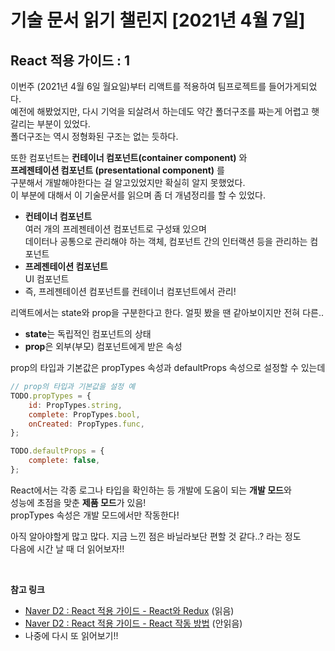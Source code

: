 # 기술 문서 읽기 챌린지 [2021년 4월 7일]

## **React 적용 가이드 : 1**

이번주 (2021년 4월 6일 월요일)부터 리액트를 적용하여 팀프로젝트를 들어가게되었다.  
예전에 해봤었지만, 다시 기억을 되살려서 하는데도 약간 폴더구조를 짜는게 어렵고 햇갈리는 부분이 있었다.  
폴더구조는 역시 정형화된 구조는 없는 듯하다.

또한 컴포넌트는 **컨테이너 컴포넌트(container component)** 와  
**프레젠테이션 컴포넌트 (presentational component)** 를  
구분해서 개발해야한다는 걸 알고있었지만 확실히 알지 못했었다.  
이 부분에 대해서 이 기술문서를 읽으며 좀 더 개념정리를 할 수 있었다.

-   **컨테이너 컴포넌트**  
     여러 개의 프레젠테이션 컴포넌트로 구성돼 있으며  
     데이터나 공통으로 관리해야 하는 객체, 컴포넌트 간의 인터랙션 등을 관리하는 컴포넌트
-   **프레젠테이션 컴포넌트**  
     UI 컴포넌트
-   즉, 프레젠테이션 컴포넌트를 컨테이너 컴포넌트에서 관리!

리액트에서는 state와 prop을 구분한다고 한다. 얼핏 봤을 땐 같아보이지만 전혀 다른..

-   **state**는 독립적인 컴포넌트의 상태
-   **prop**은 외부(부모) 컴포넌트에게 받은 속성

prop의 타입과 기본값은 propTypes 속성과 defaultProps 속성으로 설정할 수 있는데

```jsx
// prop의 타입과 기본값을 설정 예
TODO.propTypes = {
    id: PropTypes.string,
    complete: PropTypes.bool,
    onCreated: PropTypes.func,
};

TODO.defaultProps = {
    complete: false,
};
```

React에서는 각종 로그나 타입을 확인하는 등 개발에 도움이 되는 **개발 모드**와  
성능에 초점을 맞춘 **제품 모드**가 있음!  
propTypes 속성은 개발 모드에서만 작동한다!

아직 알아야할게 많고 많다. 지금 느낀 점은 바닐라보단 편할 것 같다..? 라는 정도  
다음에 시간 날 때 더 읽어보자!!

<br/>

**참고 링크**

-   [Naver D2 : React 적용 가이드 - React와 Redux](https://d2.naver.com/helloworld/1848131) (읽음)
-   [Naver D2 : React 적용 가이드 - React 작동 방법](https://d2.naver.com/helloworld/9297403) (안읽음)
-   나중에 다시 또 읽어보기!!
